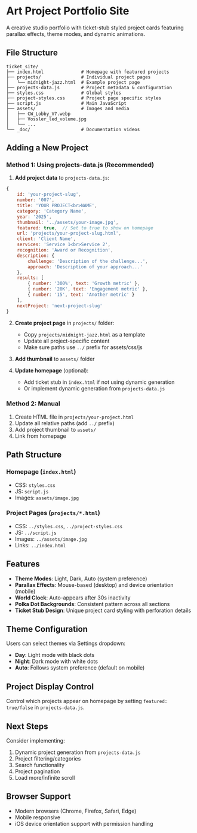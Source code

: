 # Art Project Portfolio Site

A creative studio portfolio with ticket-stub styled project cards featuring parallax effects, theme modes, and dynamic animations.

## File Structure

```
ticket_site/
├── index.html              # Homepage with featured projects
├── projects/               # Individual project pages
│   └── midnight-jazz.html  # Example project page
├── projects-data.js        # Project metadata & configuration
├── styles.css              # Global styles
├── project-styles.css      # Project page specific styles
├── script.js               # Main JavaScript
├── assets/                 # Images and media
│   ├── CW_Lobby_V7.webp
│   ├── Vossler_led_volume.jpg
│   └── ...
└── _doc/                   # Documentation videos
```

## Adding a New Project

### Method 1: Using projects-data.js (Recommended)

1. **Add project data** to `projects-data.js`:
```javascript
{
    id: 'your-project-slug',
    number: '007',
    title: 'YOUR PROJECT<br>NAME',
    category: 'Category Name',
    year: '2025',
    thumbnail: '../assets/your-image.jpg',
    featured: true,  // Set to true to show on homepage
    url: 'projects/your-project-slug.html',
    client: 'Client Name',
    services: 'Service 1<br>Service 2',
    recognition: 'Award or Recognition',
    description: {
        challenge: 'Description of the challenge...',
        approach: 'Description of your approach...'
    },
    results: [
        { number: '300%', text: 'Growth metric' },
        { number: '20K', text: 'Engagement metric' },
        { number: '15', text: 'Another metric' }
    ],
    nextProject: 'next-project-slug'
}
```

2. **Create project page** in `projects/` folder:
   - Copy `projects/midnight-jazz.html` as a template
   - Update all project-specific content
   - Make sure paths use `../` prefix for assets/css/js

3. **Add thumbnail** to `assets/` folder

4. **Update homepage** (optional):
   - Add ticket stub in `index.html` if not using dynamic generation
   - Or implement dynamic generation from `projects-data.js`

### Method 2: Manual

1. Create HTML file in `projects/your-project.html`
2. Update all relative paths (add `../` prefix)
3. Add project thumbnail to `assets/`
4. Link from homepage

## Path Structure

### Homepage (`index.html`)
- CSS: `styles.css`
- JS: `script.js`  
- Images: `assets/image.jpg`

### Project Pages (`projects/*.html`)
- CSS: `../styles.css`, `../project-styles.css`
- JS: `../script.js`
- Images: `../assets/image.jpg`
- Links: `../index.html`

## Features

- **Theme Modes**: Light, Dark, Auto (system preference)
- **Parallax Effects**: Mouse-based (desktop) and device orientation (mobile)
- **World Clock**: Auto-appears after 30s inactivity
- **Polka Dot Backgrounds**: Consistent pattern across all sections
- **Ticket Stub Design**: Unique project card styling with perforation details

## Theme Configuration

Users can select themes via Settings dropdown:
- **Day**: Light mode with black dots
- **Night**: Dark mode with white dots  
- **Auto**: Follows system preference (default on mobile)

## Project Display Control

Control which projects appear on homepage by setting `featured: true/false` in `projects-data.js`.

## Next Steps

Consider implementing:
1. Dynamic project generation from `projects-data.js`
2. Project filtering/categories
3. Search functionality
4. Project pagination
5. Load more/infinite scroll

## Browser Support

- Modern browsers (Chrome, Firefox, Safari, Edge)
- Mobile responsive
- iOS device orientation support with permission handling

